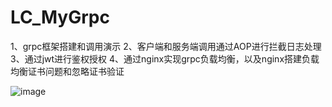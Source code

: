 # LC_MyGrpc
1、grpc框架搭建和调用演示 2、客户端和服务端调用通过AOP进行拦截日志处理 3、通过jwt进行鉴权授权 4、通过nginx实现grpc负载均衡，以及nginx搭建负载均衡证书问题和忽略证书验证

![image](https://user-images.githubusercontent.com/26539681/120270858-cf36c980-c2dc-11eb-808f-6f25d49a316b.png)

